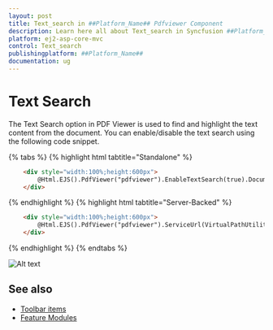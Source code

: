 ```yaml
---
layout: post
title: Text_search in ##Platform_Name## Pdfviewer Component
description: Learn here all about Text_search in Syncfusion ##Platform_Name## Pdfviewer component of Syncfusion Essential JS 2 and more.
platform: ej2-asp-core-mvc
control: Text_search
publishingplatform: ##Platform_Name##
documentation: ug
---
```


# Text Search

The Text Search option in PDF Viewer is used to find and highlight the text content from the document. You can enable/disable the text search using the following code snippet.

{% tabs %}
{% highlight html tabtitle="Standalone" %}

```html
    <div style="width:100%;height:600px">
        @Html.EJS().PdfViewer("pdfviewer").EnableTextSearch(true).DocumentPath("https://cdn.syncfusion.com/content/pdf/hive-succinctly.pdf").Render()
    </div>
```
{% endhighlight %}
{% highlight html tabtitle="Server-Backed" %}

```html
    <div style="width:100%;height:600px">
        @Html.EJS().PdfViewer("pdfviewer").ServiceUrl(VirtualPathUtility.ToAbsolute("~/api/PdfViewer/")).EnableTextSearch(true).DocumentPath("https://cdn.syncfusion.com/content/pdf/hive-succinctly.pdf").Render()
    </div>
```
{% endhighlight %}
{% endtabs %}

![Alt text](./images/search.png)

## See also

* [Toolbar items](./toolbar)
* [Feature Modules](./feature-module)